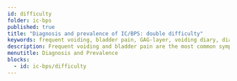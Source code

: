 ```yaml
---
id: difficulty
folder: ic-bps
published: true
title: "Diagnosis and prevalence of IC/BPS: double difficulty"
keywords: frequent voiding, bladder pain, GAG-layer, voiding diary, diagnosing IC/BPS, prevalence, Interstitial Cystitis, Bladder Pain Syndrome, IC/BPS, Diagnosis
description: Frequent voiding and bladder pain are the most common symptoms of IC/BPS A new way to diagnose this chronic condition is the pain-free two-day voiding diary.
menutitle: Diagnosis and Prevalence
blocks:
  - id: ic-bps/difficulty
---
```

